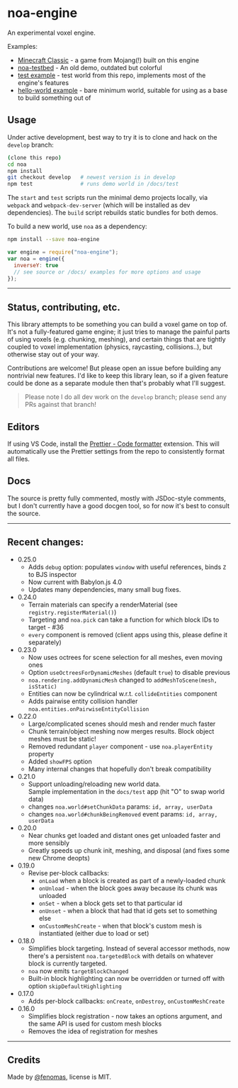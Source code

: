 # noa-engine

An experimental voxel engine.

Examples:

- [Minecraft Classic](https://classic.minecraft.net/) - a game from Mojang(!) built on this engine
- [noa-testbed](https://andyhall.github.io/noa-testbed/) - An old demo, outdated but colorful
- [test example](https://andyhall.github.io/noa/test/) - test world from this repo, implements most of the engine's features
- [hello-world example](https://andyhall.github.io/noa/hello-world/) - bare minimum world, suitable for using as a base to build something out of

## Usage

Under active development, best way to try it is to clone and hack on the `develop` branch:

```sh
(clone this repo)
cd noa
npm install
git checkout develop   # newest version is in develop
npm test               # runs demo world in /docs/test
```

The `start` and `test` scripts run the minimal demo projects locally, via `webpack` and `webpack-dev-server` (which will be installed as dev dependencies). The `build` script rebuilds static bundles for both demos.

To build a new world, use `noa` as a dependency:

```sh
npm install --save noa-engine
```

```js
var engine = require("noa-engine");
var noa = engine({
  inverseY: true
  // see source or /docs/ examples for more options and usage
});
```

---

## Status, contributing, etc.

This library attempts to be something you can build a voxel game on top of. It's not a fully-featured game engine; it just tries to manage the painful parts of using voxels (e.g. chunking, meshing), and certain things that are tightly coupled to voxel implementation (physics, raycasting, collisions..), but otherwise stay out of your way.

Contributions are welcome! But please open an issue before building any nontrivial new features. I'd like to keep this library lean, so if a given feature could be done as a separate module then that's probably what I'll suggest.

> Please note I do all dev work on the `develop` branch; please send any PRs against that branch!

## Editors

If using VS Code, install the [Prettier - Code formatter](https://marketplace.visualstudio.com/items?itemName=esbenp.prettier-vscode) extension. This will automatically use the Prettier settings from the repo to consistently format all files.

## Docs

The source is pretty fully commented, mostly with JSDoc-style comments, but I don't currently have a good docgen tool, so for now it's best to consult the source.

---

## Recent changes:

- 0.25.0
  - Adds `debug` option: populates `window` with useful references, binds `Z` to BJS inspector
  - Now current with Babylon.js 4.0
  - Updates many dependencies, many small bug fixes.
- 0.24.0
  - Terrain materials can specify a renderMaterial (see `registry.registerMaterial()`)
  - Targeting and `noa.pick` can take a function for which block IDs to target - #36
  - `every` component is removed (client apps using this, please define it separately)
- 0.23.0
  - Now uses octrees for scene selection for all meshes, even moving ones
  - Option `useOctreesForDynamicMeshes` (default `true`) to disable previous
  - `noa.rendering.addDynamicMesh` changed to `addMeshToScene(mesh, isStatic)`
  - Entities can now be cylindrical w.r.t. `collideEntities` component
  - Adds pairwise entity collision handler `noa.entities.onPairwiseEntityCollision`
- 0.22.0
  - Large/complicated scenes should mesh and render much faster
  - Chunk terrain/object meshing now merges results. Block object meshes must be static!
  - Removed redundant `player` component - use `noa.playerEntity` property
  - Added `showFPS` option
  - Many internal changes that hopefully don't break compatibility
- 0.21.0
  - Support unloading/reloading new world data.  
    Sample implementation in the `docs/test` app (hit "O" to swap world data)
  - changes `noa.world#setChunkData` params: `id, array, userData`
  - changes `noa.world#chunkBeingRemoved` event params: `id, array, userData`
- 0.20.0
  - Near chunks get loaded and distant ones get unloaded faster and more sensibly
  - Greatly speeds up chunk init, meshing, and disposal (and fixes some new Chrome deopts)
- 0.19.0
  - Revise per-block callbacks:
    - `onLoad` when a block is created as part of a newly-loaded chunk
    - `onUnload` - when the block goes away because its chunk was unloaded
    - `onSet` - when a block gets set to that particular id
    - `onUnset` - when a block that had that id gets set to something else
    - `onCustomMeshCreate` - when that block's custom mesh is instantiated (either due to load or set)
- 0.18.0
  - Simplifies block targeting. Instead of several accessor methods, now there's a persistent `noa.targetedBlock` with details on whatever block is currently targeted.
  - `noa` now emits `targetBlockChanged`
  - Built-in block highlighting can now be overridden or turned off with option `skipDefaultHighlighting`
- 0.17.0
  - Adds per-block callbacks: `onCreate`, `onDestroy`, `onCustomMeshCreate`
- 0.16.0
  - Simplifies block registration - now takes an options argument, and the same API is used for custom mesh blocks
  - Removes the idea of registration for meshes

---

## Credits

Made by [@fenomas](https://twitter.com/fenomas), license is MIT.
